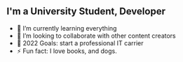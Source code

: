 
## I'm a University Student, Developer

- 🌱 I’m currently learning everything
- 👯 I’m looking to collaborate with other content creators
- 🥅 2022 Goals: start a professional IT carrier
- ⚡ Fun fact: I love books, and dogs.

